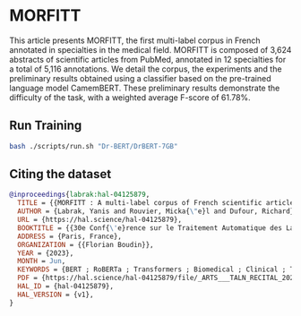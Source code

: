 # MORFITT

This article presents MORFITT, the first multi-label corpus in French annotated in specialties in the medical field. MORFITT is composed of 3,624 abstracts of scientific articles from PubMed, annotated in 12 specialties for a total of 5,116 annotations. We detail the corpus, the experiments and the preliminary results obtained using a classifier based on the pre-trained language model CamemBERT. These preliminary results demonstrate the difficulty of the task, with a weighted average F-score of 61.78%.

## Run Training

```bash
bash ./scripts/run.sh "Dr-BERT/DrBERT-7GB"
```

## Citing the dataset

```bibtex
@inproceedings{labrak:hal-04125879,
  TITLE = {{MORFITT : A multi-label corpus of French scientific articles in the biomedical domain}},
  AUTHOR = {Labrak, Yanis and Rouvier, Micka{\"e}l and Dufour, Richard},
  URL = {https://hal.science/hal-04125879},
  BOOKTITLE = {{30e Conf{\'e}rence sur le Traitement Automatique des Langues Naturelles (TALN) Atelier sur l'Analyse et la Recherche de Textes Scientifiques}},
  ADDRESS = {Paris, France},
  ORGANIZATION = {{Florian Boudin}},
  YEAR = {2023},
  MONTH = Jun,
  KEYWORDS = {BERT ; RoBERTa ; Transformers ; Biomedical ; Clinical ; Topics ; multi-labels ; BERT ; RoBERTa ; Transformers ; Biom{\'e}dical ; Clinique ; Sp{\'e}cialit{\'e}s ; multi-labels},
  PDF = {https://hal.science/hal-04125879/file/_ARTS___TALN_RECITAL_2023__MORFITT__Multi_label_topic_classification_for_French_Biomedical_literature%20%285%29.pdf},
  HAL_ID = {hal-04125879},
  HAL_VERSION = {v1},
}
```
